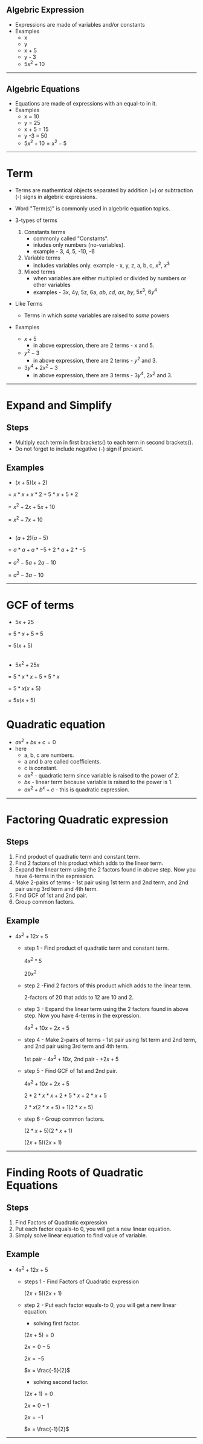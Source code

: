 ## **Algebric Expression**

- Expressions are made of variables and/or constants
- Examples
    - x
    - y
    - x + 5
    - y - 3
    - $5x^2 + 10$


---


## **Algebric Equations**

- Equations are made of expressions with an equal-to in it.
- Examples
    - x = 10
    - y = 25
    - x + 5 = 15
    - y -3 = 50
    - $5x^2 + 10 = x^2 - 5$


---


# **Term**

- Terms  are mathemtical objects separated by addition (+) or subtraction (-) signs in algebric expressions.
- Word "Term(s)" is commonly used in algebric equation topics. 
- 3-types of terms
    1.  Constants terms
        - commonly called "Constants".
        - inludes only numbers (no-variables). 
        - example - 3, 4, 5, -10, -6
    2. Variable terms
        - includes variables only. example - x, y, z, a, b, c, $x^2$, $x^3$
    3. Mixed terms 
        - when variables are either multiplied or divided by numbers or other variables
        - examples - 3x, 4y, 5z, 6a, $ab$, $cd$, $ax$, $by$, $5x^3$, $6y^4$


- Like Terms
    - Terms in which *same* variables are raised to *same* powers


- Examples
    - $x + 5$ 
        - in above expression, there are 2 terms - x and 5.
    - $y^2 - 3$
        - in above expression, there are 2 terms - $y^2$ and 3.
    - $3y^4 + 2x^2 - 3$
        - in above expression, there are 3 terms - $3y^4$, $2x^2$ and 3.



---


# **Expand and Simplify**

## Steps

- Multiply each term in first brackets() to each term in second brackets().
- Do not forget to include negative (-) sign if present.

## Examples

- $(x+5)(x+2)$

$=x*x + x*2 + 5*x + 5*2$

$=x^2 + 2x + 5x + 10$

$=x^2 + 7x + 10$
<br>
<br>

- $(a+2)(a-5)$

$=a*a + a*-5 + 2*a + 2*-5$

$=a^2 -5a + 2a  -10$

$=a^2 -3a -10$


---


# **GCF of terms**

- $5x + 25$

$=5*x + 5*5$

$=5(x + 5)$
<br>
<br>


- $5x^2 + 25x$

$=5*x*x + 5*5*x$

$=5*x(x + 5)$

$=5x(x + 5)$

# **Quadratic equation**

- $ax^2 + bx + c = 0$
- here 
    - a, b, c are numbers.
    - a and b are called coefficients. 
    - c is constant.
    - $ax^2$ - quadratic term since variable is raised to the power of 2.
    - $bx$ - linear term because variable is raised to the power is 1.
    - $ax^2 + b^x + c$ - this is quadratic expression.


---


# **Factoring Quadratic expression**

## Steps

1. Find product of quadratic term and constant term. 
2. Find 2 factors of this product which adds to the linear term.
3. Expand the linear term using the 2 factors found in above step. Now you have 4-terms in the expression.
4. Make 2-pairs of terms - 1st pair using 1st term and 2nd term, and 2nd pair using 3rd term and 4th term.
5. Find GCF of 1st and 2nd pair.
6. Group common factors.

## Example

- $4x^2 + 12x + 5$
    
    - step 1 - Find product of quadratic term and constant term. 
    
        $4x^2 * 5$
    
        $20x^2$
    
    - step 2 -Find 2 factors of this product which adds to the linear term.

        2-factors of 20 that adds to 12  are 10 and 2.  
    
    - step 3 - Expand the linear term using the 2 factors found in above step. Now you have 4-terms in the expression.
    
        $4x^2 + 10x + 2x + 5$


    - step 4 - Make 2-pairs of terms - 1st pair using 1st term and 2nd term, and 2nd pair using 3rd term and 4th term.
        
        1st pair - $4x^2 + 10x$, 2nd pair - $+2x + 5$

    - step 5 - Find GCF of 1st and 2nd pair.
        
        $4x^2 + 10x + 2x + 5$

        $2*2*x*x + 2*5*x + 2*x + 5$

        $2*x(2*x + 5) +1 (2*x + 5)$

    - step 6 - Group common factors.

        $(2*x + 5)(2*x +1)$

        $(2x + 5)(2x +1)$


---


# **Finding Roots of Quadratic Equations**

## Steps

1. Find Factors of Quadratic expression
2. Put each factor equals-to 0, you will get a new linear equation.
3. Simply solve linear equation to find value of variable.

## Example

- $4x^2 + 12x + 5$

    - steps 1 - Find Factors of Quadratic expression
        
        $(2x + 5)(2x +1)$

    - step 2 - Put each factor equals-to 0, you will get a new linear equation.
       
       - solving first factor.

        $(2x + 5) = 0$
        
        $2x = 0 - 5$
        
        $2x = -5$
        
        $x  = \frac{-5}{2}$

        
       - solving second factor.

        $(2x +1) = 0$
            
        $2x = 0 - 1$
        
        $2x = -1$
        
        $x  = \frac{-1}{2}$



---

